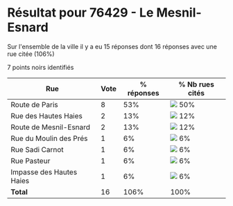 # Résultat pour 76429 - Le Mesnil-Esnard

Sur l'ensemble de la ville il y a eu 15 réponses dont 16 réponses avec une rue citée (106%)

7 points noirs identifiés

| Rue | Vote | % réponses | % Nb rues cités|
|-----|------|------------|----------------|
| Route de Paris | 8 | 53% | <img src="../../img/bar_50.gif" />&nbsp;50%|
| Rue des Hautes Haies | 2 | 13% | <img src="../../img/bar_12.gif" />&nbsp;12%|
| Route de Mesnil-Esnard | 2 | 13% | <img src="../../img/bar_12.gif" />&nbsp;12%|
| Rue du Moulin des Prés | 1 | 6% | <img src="../../img/bar_6.gif" />&nbsp;6%|
| Rue Sadi Carnot | 1 | 6% | <img src="../../img/bar_6.gif" />&nbsp;6%|
| Rue Pasteur | 1 | 6% | <img src="../../img/bar_6.gif" />&nbsp;6%|
| Impasse des Hautes Haies | 1 | 6% | <img src="../../img/bar_6.gif" />&nbsp;6%|
| **Total** | 16 | 106% | 100%|
